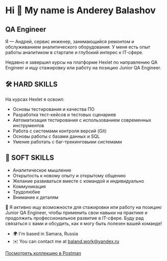 Hi 👋 
My name is Anderey Balashov
=================================

QA Engineer
-----------

Я — Андрей, сервис инженер, занимающийся ремонтом и обслуживанием аналитического оборудования.
У меня есть опыт работы аналитиком в стартапе и глубокий интерес к IT-сфере. 

Недавно я завершил курсы на платформе Hexlet по направлению QA Engineer и ищу стажировку или работу на позицию Junior QA Engineer. 

## 🛠 HARD SKILLS 
На курсах Hexlet я освоил:
- Основы тестирования и качества ПО
- Разработка тест-кейсов и тестовых сценариев
- Автоматизация тестирования с использованием современных инструментов
- Работа с системами контроля версий (Git)
- Основы работы с базами данных и SQL
- Умение работать с баг-трекинговыми системами

## 🧠 SOFT SKILLS 
- Аналитическое мышление
- Открытость к новому опыту и открытому общению
- Желание развиваться вместе с командой и индивидуально
- Коммуникация
- Трудолюбие
- Внимание к деталям



🎯 Я активно ищу возможности для стажировки или работу на позицию Junior QA Engineer, чтобы применить свои навыки на практике и продолжить профессиональное развитие в IT-сфере. Буду рад связаться с вами и обсудить, как я могу быть полезен вашей команде!

*   🌍 I'm based in Samara, Russia
*   ✉️ You can contact me at [baland.work@yandex.ru](mailto:baland.work@yandex.ru)

[Посмотреть коллекцию в Postman](https://www.postman.com/heamy7qa/workspace/https-reqres-in/collection/37691126-0ac989f4-0d8b-4cd1-9381-1cce777de103)


